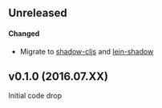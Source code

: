 ## Unreleased

#### Changed

- Migrate to [shadow-cljs](https://shadow-cljs.github.io/docs/UsersGuide.html) and
  [lein-shadow](https://gitlab.com/nikperic/lein-shadow)

## v0.1.0  (2016.07.XX)

Initial code drop
